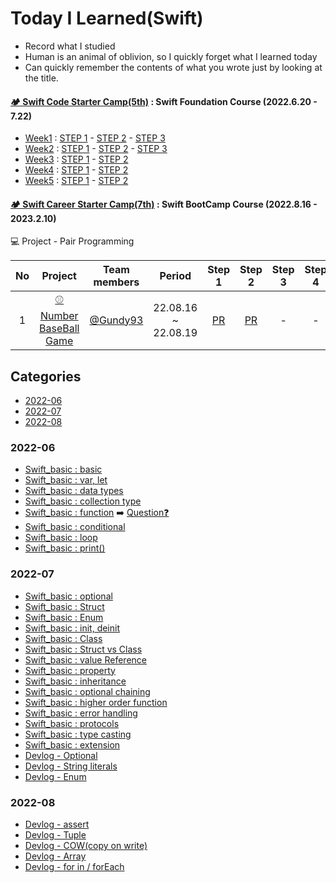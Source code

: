 # Today I Learned(Swift)

- Record what I studied
- Human is an animal of oblivion, so I quickly forget what I learned today
- Can quickly remember the contents of what you wrote just by looking at the title.

#### [🏕 Swift Code Starter Camp(5th)](https://www.yagom-academy.kr/camp/code-starter) : Swift Foundation Course (2022.6.20 - 7.22)
- [Week1](https://github.com/JaeKimdev/swift-starter-week1/commits/ss_5_menemene) : [STEP 1](https://github.com/yagom-academy/swift-starter-week1/pull/252) - [STEP 2](https://github.com/yagom-academy/swift-starter-week1/pull/281) - [STEP 3](https://github.com/yagom-academy/swift-starter-week1/pull/304)
- [Week2](https://github.com/JaeKimdev/swift-starter-week2/commits/ss_5_menemene) : [STEP 1](https://github.com/yagom-academy/swift-starter-week2/pull/269) - [STEP 2](https://github.com/yagom-academy/swift-starter-week2/pull/283) - [STEP 3](https://github.com/yagom-academy/swift-starter-week2/pull/297)
- [Week3](https://github.com/JaeKimdev/swift-starter-week3/tree/ss_5_menemene) : [STEP 1](https://github.com/yagom-academy/swift-starter-week3/pull/117) - [STEP 2](https://github.com/yagom-academy/swift-starter-week3/pull/123)
- [Week4](https://github.com/JaeKimdev/swift-starter-week4/tree/ss_5_menemene) : [STEP 1](https://github.com/yagom-academy/swift-starter-week4/pull/62) - [STEP 2](https://github.com/yagom-academy/swift-starter-week4/pull/66)
- [Week5](https://github.com/JaeKimdev/swift-starter-week5/tree/ss_5_menemene) : [STEP 1](https://github.com/yagom-academy/swift-starter-week5/pull/14) - [STEP 2](https://github.com/yagom-academy/swift-starter-week5/pull/16)

#### [🏕 Swift Career Starter Camp(7th)](https://www.yagom-academy.kr/camp/career-starter) : Swift BootCamp Course (2022.8.16 - 2023.2.10)

💻 Project - Pair Programming

| No | Project |Team members| Period | Step 1	| Step 2 | Step 3 | Step 4 | Reviewer |
|:--:|:--:|:--:|:--:|:--:|:--:|:--:|:--:|:--:|
| 1 | [⚾️ Number BaseBall Game](https://github.com/Gundy93/ios-number-baseball) |[@Gundy93](https://github.com/Gundy93)| 22.08.16 ~ 22.08.19 | [PR](https://github.com/yagom-academy/ios-number-baseball/pull/118) | [PR](https://github.com/yagom-academy/ios-number-baseball/pull/130) | - | - | [@bradheo65](https://github.com/bradheo65) |

## Categories
- [2022-06](#2022-06)
- [2022-07](#2022-07)
- [2022-08](#2022-08)

### 2022-06
- [Swift_basic : basic](https://github.com/JaeKimdev/TIL/blob/main/Swift/swift_basic/01_introduce.md)
- [Swift_basic : var, let](https://github.com/JaeKimdev/TIL/blob/main/Swift/swift_basic/02_let_var.md)
- [Swift_basic : data types](https://github.com/JaeKimdev/TIL/blob/main/Swift/swift_basic/03_data_types.md)
- [Swift_basic : collection type](https://github.com/JaeKimdev/TIL/blob/main/Swift/swift_basic/04_collection_types.md)
- [Swift_basic : function](https://github.com/JaeKimdev/TIL/blob/main/Swift/swift_basic/05_fuction.md) ➡️ [Question❓](https://github.com/JaeKimdev/TIL/blob/main/Swift/swift_basic/function_question.md)
- [Swift_basic : conditional](https://github.com/JaeKimdev/TIL/blob/main/Swift/swift_basic/06_conditional.md)
- [Swift_basic : loop](https://github.com/JaeKimdev/TIL/blob/main/Swift/swift_basic/07_loop.md)
- [Swift_basic : print()](https://github.com/JaeKimdev/TIL/blob/main/Swift/swift_basic/print.md)

### 2022-07
- [Swift_basic : optional](https://github.com/JaeKimdev/TIL/blob/main/Swift/swift_basic/08_%20optional.md)
- [Swift_basic : Struct](https://github.com/JaeKimdev/TIL/blob/main/Swift/swift_basic/09_%20struct.md)
- [Swift_basic : Enum](https://github.com/JaeKimdev/TIL/blob/main/Swift/swift_basic/11_enum.md)
- [Swift_basic : init, deinit](https://github.com/JaeKimdev/TIL/blob/main/Swift/swift_basic/16_init_deinit.md)
- [Swift_basic : Class](https://github.com/JaeKimdev/TIL/blob/main/Swift/swift_basic/10_class.md)
- [Swift_basic : Struct vs Class](https://github.com/JaeKimdev/TIL/blob/main/Swift/swift_basic/12_Struct_vs_Class.md)
- [Swift_basic : value Reference](https://github.com/JaeKimdev/TIL/blob/main/Swift/swift_basic/12_value_reference.md)
- [Swift_basic : property](https://github.com/JaeKimdev/TIL/blob/main/Swift/swift_basic/14_property.md)
- [Swift_basic : inheritance](https://github.com/JaeKimdev/TIL/blob/main/Swift/swift_basic/15_inheritance.md)
- [Swift_basic : optional chaining](https://github.com/JaeKimdev/TIL/blob/main/Swift/swift_basic/17_optional_chaining.md)
- [Swift_basic : higher order function](https://github.com/JaeKimdev/TIL/blob/main/Swift/swift_basic/23_higher_order_function.md)
- [Swift_basic : error handling](https://github.com/JaeKimdev/TIL/blob/main/Swift/swift_basic/22_error_handling.md)
- [Swift_basic : protocols](https://github.com/JaeKimdev/TIL/blob/main/Swift/swift_basic/20_protocol.md)
- [Swift_basic : type casting](https://github.com/JaeKimdev/TIL/blob/main/Swift/swift_basic/18_type_casting.md)
- [Swift_basic : extension](https://github.com/JaeKimdev/TIL/blob/main/Swift/swift_basic/21_extension.md)
- [Devlog - Optional](https://jaekimdev.github.io/p/%EC%98%B5%EC%85%94%EB%84%90-optional/)
- [Devlog - String literals](https://jaekimdev.github.io/p/string-literals/)
- [Devlog - Enum](https://jaekimdev.github.io/p/enum-%EC%97%B4%EA%B1%B0%ED%98%95/)

### 2022-08
- [Devlog - assert](https://jaekimdev.github.io/p/assert-%EC%95%8C%EC%95%84%EB%B3%B4%EA%B8%B0/)
- [Devlog - Tuple](https://jaekimdev.github.io/p/tuple-%EC%95%8C%EC%95%84%EB%B3%B4%EA%B8%B0/)
- [Devlog - COW(copy on write)](https://jaekimdev.github.io/p/cowcopy-on-write/)
- [Devlog - Array](https://jaekimdev.github.io/p/array%EC%99%80-%EC%9E%90%EC%A3%BC-%EC%82%AC%EC%9A%A9%ED%95%98%EB%8A%94-%EB%A9%94%EC%84%9C%EB%93%9C/)
- [Devlog - for in / forEach](https://jaekimdev.github.io/p/for-in-/-foreach-%EB%B9%84%EA%B5%90/)

